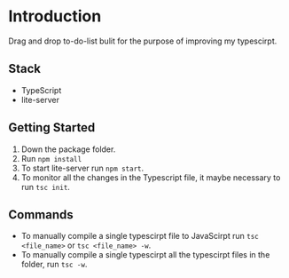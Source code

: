 # Introduction

Drag and drop to-do-list bulit for the purpose of improving my typescirpt.

## Stack

- TypeScript
- lite-server

## Getting Started

1. Down the package folder.
2. Run `npm install`
3. To start lite-server run `npm start`.
4. To monitor all the changes in the Typescript file, it maybe necessary to run `tsc init`.

## Commands

- To manually compile a single typescirpt file to JavaScirpt run `tsc <file_name>` or `tsc <file_name> -w`.
- To manually compile a single typescirpt all the typescirpt files in the folder, run `tsc -w`.
